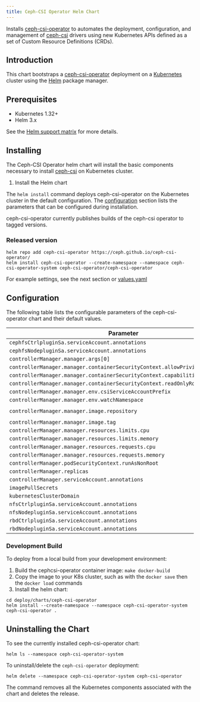 ```yaml
---
title: Ceph-CSI Operator Helm Chart
---
```

<!---
Document is generated by `make generate-helm-docs`. DO NOT EDIT.
Edit the corresponding *.gotmpl.md file instead
-->

Installs [ceph-csi-operator](https://github.com/ceph/ceph-csi-operator) to automates the deployment, configuration, and management of [ceph-csi](https://github.com/ceph/ceph-csi) drivers using new Kubernetes APIs defined as a set of Custom Resource Definitions (CRDs).

## Introduction

This chart bootstraps a [ceph-csi-operator](https://github.com/ceph/ceph-csi-operator) deployment on a [Kubernetes](http://kubernetes.io) cluster using the [Helm](https://helm.sh) package manager.

## Prerequisites

* Kubernetes 1.32+
* Helm 3.x

See the [Helm support matrix](https://helm.sh/docs/topics/version_skew/) for more details.

## Installing

The Ceph-CSI Operator helm chart will install the basic components necessary to install [ceph-csi](https://github.com/ceph/ceph-csi) on Kubernetes cluster.

1. Install the Helm chart

The `helm install` command deploys ceph-csi-operator on the Kubernetes cluster in the default configuration. The [configuration](#configuration) section lists the parameters that can be configured during installation.

ceph-csi-operator currently publishes builds of the ceph-csi operator to tagged versions.

### **Released version**

```console
helm repo add ceph-csi-operator https://ceph.github.io/ceph-csi-operator/
helm install ceph-csi-operator --create-namespace --namespace ceph-csi-operator-system ceph-csi-operator/ceph-csi-operator
```

For example settings, see the next section or [values.yaml](https://github.com/ceph/ceph-csi-operator/tree/main/deploy/charts/ceph-csi-operator/values.yaml)

## Configuration

The following table lists the configurable parameters of the ceph-csi-operator chart and their default values.

| Parameter | Description | Default |
|-----------|-------------|---------|
| `cephfsCtrlpluginSa.serviceAccount.annotations` |  | `{}` |
| `cephfsNodepluginSa.serviceAccount.annotations` |  | `{}` |
| `controllerManager.manager.args[0]` |  | `"--leader-elect"` |
| `controllerManager.manager.containerSecurityContext.allowPrivilegeEscalation` |  | `false` |
| `controllerManager.manager.containerSecurityContext.capabilities.drop[0]` |  | `"ALL"` |
| `controllerManager.manager.containerSecurityContext.readOnlyRootFilesystem` |  | `true` |
| `controllerManager.manager.env.csiServiceAccountPrefix` |  | `"ceph-csi-operator-"` |
| `controllerManager.manager.env.watchNamespace` |  | `""` |
| `controllerManager.manager.image.repository` |  | `"quay.io/cephcsi/ceph-csi-operator"` |
| `controllerManager.manager.image.tag` |  | `"v0.4.0"` |
| `controllerManager.manager.resources.limits.cpu` |  | `"500m"` |
| `controllerManager.manager.resources.limits.memory` |  | `"128Mi"` |
| `controllerManager.manager.resources.requests.cpu` |  | `"10m"` |
| `controllerManager.manager.resources.requests.memory` |  | `"64Mi"` |
| `controllerManager.podSecurityContext.runAsNonRoot` |  | `true` |
| `controllerManager.replicas` |  | `1` |
| `controllerManager.serviceAccount.annotations` |  | `{}` |
| `imagePullSecrets` |  | `[]` |
| `kubernetesClusterDomain` |  | `"cluster.local"` |
| `nfsCtrlpluginSa.serviceAccount.annotations` |  | `{}` |
| `nfsNodepluginSa.serviceAccount.annotations` |  | `{}` |
| `rbdCtrlpluginSa.serviceAccount.annotations` |  | `{}` |
| `rbdNodepluginSa.serviceAccount.annotations` |  | `{}` |

### **Development Build**

To deploy from a local build from your development environment:

1. Build the cephcsi-operator container image: `make docker-build`
1. Copy the image to your K8s cluster, such as with the `docker save` then the `docker load` commands
1. Install the helm chart:

```console
cd deploy/charts/ceph-csi-operator
helm install --create-namespace --namespace ceph-csi-operator-system ceph-csi-operator .
```

## Uninstalling the Chart

To see the currently installed ceph-csi-operator chart:

```console
helm ls --namespace ceph-csi-operator-system
```

To uninstall/delete the `ceph-csi-operator` deployment:

```console
helm delete --namespace ceph-csi-operator-system ceph-csi-operator
```

The command removes all the Kubernetes components associated with the chart and deletes the release.
